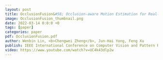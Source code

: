 ```yaml
---
layout: post
title: OcclusionFusion&#58; Occlusion-aware Motion Estimation for Real-time Dynamic 3D Reconstruction
image: OcclusionFusion_thumbnail.png
date: 2022-03-14 0:0:0 +0
tags: [paper]
categories: paper
pdf: OcclusionFusion.pdf
author: Wenbin Lin, <b>Chengwei Zheng</b>, Jun-Hai Yong, Feng Xu
publish: IEEE International Conference on Computer Vision and Pattern Recognition (CVPR) 2022
video: https://www.youtube.com/watch?v=UC4k43dlp2w
---
```

